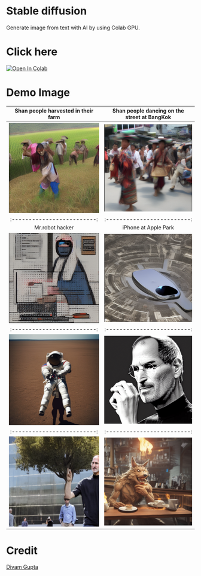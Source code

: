# Stable diffusion
Generate image from text with AI by using Colab GPU.

# Click here
[![Open In Colab](https://colab.research.google.com/assets/colab-badge.svg)](https://colab.research.google.com/github/saitawngpha/stable-diffusion/blob/main/diffusion_texttoimage_ai.ipynb)

# Demo Image
Shan people harvested in their farm |  Shan people dancing on the street at BangKok
:-------------------------:|:-------------------------:
![](1.png)  |  ![](2.png)
:-------------------------:|:-------------------------:
Mr.robot hacker | iPhone at Apple Park
![](3.png)| ![](4.png)
:-------------------------:|:-------------------------:
![](5.png)| ![](6.png)
:-------------------------:|:-------------------------:
![](7.png)| ![](8.png)
# Credit
[Divam Gupta](https://github.com/divamgupta/stable-diffusion-tensorflow)
